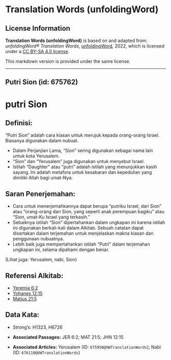 # Translation Words (unfoldingWord)

## License Information

**Translation Words (unfoldingWord)** is based on and adapted from: _unfoldingWord® Translation Words_, [unfoldingWord](https://unfoldingword.org/utw), 2022, which is licensed under a [CC BY-SA 4.0 license](https://creativecommons.org/licenses/by-sa/4.0/legalcode.en).

This markdown version is provided under the same license.



--------------------------------

## Putri Sion (id: 675762)

putri Sion
==========

Definisi:
---------

“Putri Sion” adalah cara kiasan untuk merujuk kepada orang\-orang Israel. Biasanya digunakan dalam nubuat.

* Dalam Perjanjian Lama, “Sion” sering digunakan sebagai nama lain untuk kota Yerusalem.
* “Sion” dan “Yerusalem” juga digunakan untuk menyebut Israel.
* Istilah “Daughter" atau "putri” adalah istilah yang menunjukkan kasih sayang. Ini adalah metafora untuk kesabaran dan kepedulian yang dimiliki Allah bagi umat\-Nya.

Saran Penerjemahan:
-------------------

* Cara untuk menerjemahkannya dapat berupa “putriku Israel, dari Sion” atau “orang\-orang dari Sion, yang seperti anak perempuan bagiku” atau “Sion, umat\-Ku Israel yang terkasih.”
* Sebaiknya istilah “Sion” dipertahankan dalam ungkapan ini karena istilah ini digunakan berkali\-kali dalam Alkitab. Sebuah catatan dapat disertakan dalam terjemahan untuk menjelaskan makna kiasan dan penggunaan nubuatnya.
* Lebih baik juga mempertahankan istilah “Putri” dalam terjemahan ungkapan ini, selama dipahami dengan benar.

(Lihat juga: Yerusalem, nabi, Sion)

Referensi Alkitab:
------------------

* [Yeremia 6:2](https://ref.ly/Jer6:2)
* [Yohanes 12:15](https://ref.ly/John12:15)
* [Matius 21:5](https://ref.ly/Matt21:5)

Data Kata:
----------

* Strong’s: H1323, H6726

* **Associated Passages:** JER 6:2; MAT 21:5; JHN 12:15
* **Associated Articles:** Yerusalem (ID: `675950@UWTranslationWords`); Nabi (ID: `676110@UWTranslationWords`)

